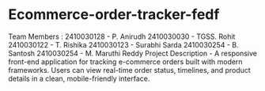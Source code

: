 # Ecommerce-order-tracker-fedf
Team Members : 
2410030128 - P. Anirudh
2410030030 - TGSS. Rohit
2410030122 - T. Rishika
2410030123 - Surabhi Sarda
2410030254 - B. Santosh 
2410030254 - M. Maruthi Reddy
Project Description - 
A responsive front-end application for tracking e-commerce orders built with modern frameworks. Users can view real-time order status, timelines, and product details in a clean, mobile-friendly interface.

